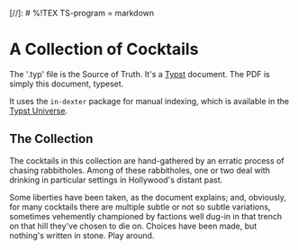 [//]: # %!TEX TS-program = markdown

# A Collection of Cocktails

The '.typ' file is the Source of Truth.  It's a
[Typst](https://github.com/typst/typst) document.
The PDF is simply this document, typeset.

It uses the `in-dexter` package for manual indexing, which is available in
the [Typst Universe](https://typst.app/universe).

## The Collection

The cocktails in this collection are hand-gathered by an erratic process
of chasing rabbitholes. Among of these rabbitholes, one or two deal with
drinking in particular settings in Hollywood's distant past.

Some liberties have been taken, as the document explains; and, obviously,
for many cocktails there are multiple subtle or not so subtle variations,
sometimes vehemently championed by factions well dug-in in that trench on
that hill they've chosen to die on.  Choices have been made, but nothing's
written in stone. Play around.